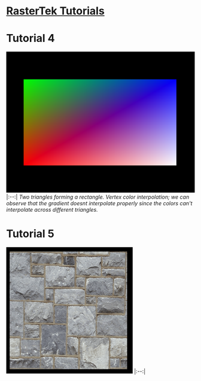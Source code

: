 # [RasterTek Tutorials](https://www.rastertek.com/tutdx11win10.html)

# Tutorial 4
![Image](https://github.com/meursw/Graphics-Programming/blob/main/DirectX%2011/Results/rectangle-vertex-interpolation.png)
|:--:|
*Two triangles forming a rectangle. Vertex color interpolation; we can observe that the gradient doesnt interpolate properly since the colors can't interpolate across different triangles.*
# Tutorial 5
![Image](https://github.com/meursw/Graphics-Programming/blob/main/DirectX%2011/Results/linear.gif)
|:--:|
